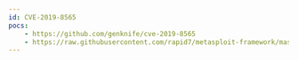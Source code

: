 ```yaml
---
id: CVE-2019-8565
pocs:
    - https://github.com/genknife/cve-2019-8565
    - https://raw.githubusercontent.com/rapid7/metasploit-framework/master/modules/exploits/osx/local/feedback_assistant_root.rb
---
```

